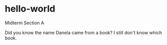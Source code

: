 # hello-world
Midterm Section A

Did you know the name Danela came from a book? I still don't know which book.

